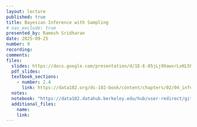```yaml
---
layout: lecture
published: true
title: Bayesian Inference with Sampling
# nav_exclude: true
presented_by: Ramesh Sridharan
date: 2025-09-25
number: 9
recording: 
comments:
files:
  slides: https://docs.google.com/presentation/d/1E-E-85jLj9XawxrLxKL5k7AhBekuWp5eKu7rC7Q9gMk/edit?usp=sharing
  pdf_slides:
  textbook_sections:
    - number: 2.4
      link: https://data102.org/ds-102-book/content/chapters/02/04_inference.html
  notes:
  notebook: "https://data102.datahub.berkeley.edu/hub/user-redirect/git-pull?repo=https%3A%2F%2Fgithub.com%2Fds-102%2Ffa25-materials&urlpath=lab%2Ftree%2Ffa25-materials%2Flecture%2Flecture09%2Flec09.ipynb&branch=main"
  additional_files:
    name:
    link:
---
```

